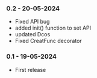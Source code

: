 ### 0.2 - 20-05-2024

* Fixed API bug
* added init() function to set API
* updated Dcos
* Fixed CreatFunc decorator

### 0.1 - 19-05-2024

* First release
